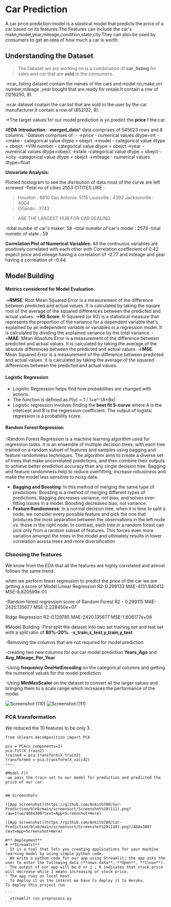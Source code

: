 
# Car Prediction

A car price prediction model is a stastical model that predicts the price of a car based on its features.The Features can include the car's make,model,year,mileage,condition,state,city.They can also be used by consumers to get an idea of how much a car is worth.

## Understanding the Dataset
>The Dataset we are working on is a combination of **car_listing** for sales and car that are **sold** to the consumers.

->car_listing dataset contain the names of the cars and model no,make,vin number,mileage ,year bought that are ready for resale.It contain a row of (1216250, 9).

->car dataset cnatain the car list that are sold to the user by the car manufacturer.It contain a row of (852122, 8).

->The target values for our model prediction is yo predict the **price** f the car.

#**EDA**
**Introduction:**
-**merged_data*** data comprises of 545623 rows and 8 columns.
-Dataset comprises of :-
->price - numerical values dtype=int
->make - categorical value dtype = obejct
->model - categorical value dtype = obejct
->VIN number - categorical value dtype = obejct
->year - numerical values dtype=obejct
->state -categorical value dtype = obejct
->city -categorical value dtype = obejct
->mileage - numerical values dtype=float

**Univariate Analysis:**

Plotted hostogram to see the disribution of data most of the curve are left screwed 
-Total no of cities 2553
 CITITES LIKE :
> Houston   :              8810
> San Antonio:             5115
> Louisville  :            4392
> Jacksonville :           4004    
> Orlando       :          3743               

>ARE THE LARGEST  HUB FOR CAR DEALING

-total numbe of car's maker: 58
-total numebr of car's model : 2579
-total numebr of state : 59

**Correlation Plot of Numerical Variables:**
All the contnuous variables are positively correlated with each other with Correlation coeffecient of 0.42 expect price and mleage having a correlation of -0.77 and mileage and year having a correlation of -0.44.

## Model Building

#### Metrics considered for Model Evaluation


->**RMSE**: Root Mean Squared Error is a measurement of the difference between predicted and actual values. It is calculated by taking the square root of the average of the squared differences between the predicted and actual values.
->**R2 Score**: R-Squared (or R2) is a statistical measure that represents the proportion of the variance for a dependent variable that's explained by an independent variable or variables in a regression model. It is calculated by dividing the explained variance by the total variance.
->**MAE**: Mean Absolute Error is a measurement of the difference between predicted and actual values. It is calculated by taking the average of the absolute differences between the predicted and actual values.
->**MSE**: Mean Squared Error is a measurement of the difference between predicted and actual values. It is calculated by taking the average of the squared differences between the predicted and actual values.

#### Logistic Regression
- Logistic Regression helps find how probabilities are changed with actions.
- The function is defined as P(y) = 1 / 1+e^-(A+Bx) 
- Logistic regression involves finding the **best fit S-curve** where A is the intercept and B is the regression coefficient. The output of logistic regression is a probability score.

#### Random Forest Regression
-Random Forest Regression is a machine learning algorithm used for regression tasks. It is an ensemble of multiple decision trees, with each tree trained on a random subset of features and samples using bagging and feature randomness techniques. The algorithm aims to create a diverse set of trees that make uncorrelated predictions, and then combine their outputs to achieve better prediction accuracy than any single decision tree. Bagging and feature randomness help to reduce overfitting, increase robustness and make the model less sensitive to noisy data.
- **Bagging and Boosting**: In this method of merging the same type of predictions. Boosting is a method of merging different types of predictions. Bagging decreases variance, not bias, and solves over-fitting issues in a model. Boosting decreases bias, not variance.
- **Feature Randomness**:  In a normal decision tree, when it is time to split a node, we consider every possible feature and pick the one that produces the most separation between the observations in the left node vs. those in the right node. In contrast, each tree in a random forest can pick only from a random subset of features. This forces even more variation amongst the trees in the model and ultimately results in lower correlation across trees and more diversification

### Choosing the features
We know from the EDA that all the features are highly correlated and almost follows the same trend.

when we perform linear regression to predict the price of the car we are getting a score of
Model Linear Regression	R2-0.299133	MAE-4131.940412	MSE-8.820599e-01 

-Random forest regression score of 
Random Forest	R2 - 0.299115	MAE-2420.135677	MSE-2.228450e+07

Ridge Regression R2-0.129785	MAE-2420.135677	MSE-1.606177e+08

#Model Building
-First split the dataset into two set training set and test set with a split ratio of **80%-20%**.
-**x_train,x_test,y_train,y_test**

-Removing the columns that are not required for model prediction

-creating two new columns for our car model prediction **Years_Ago** and **Avg_Mileage_Per_Year**

-Using **frequency OneHotEncoding** on the categorical columns and getting the numerical values for the model prediction

-Using **MinMaxScaler** on the dataset to convert all the larger values and bringing them to a scale range which increases the performance of the model.

![Screenshot (110)](https://github.com/Ankitb700/Car-Prediction/assets/97277845/4443a3c1-e418-4685-8874-9f4891b9f788)
![Screenshot (111)](https://github.com/Ankitb700/Car-Prediction/assets/97277845/3b884cbb-f455-4e19-b63a-0103cb439b5c)



### PCA transformation
We reduced the 10 features to be only 3.
~~~
from sklearn.decomposition import PCA

pca = PCA(n_components=3)
pca.fit(X_train2)
trained = pca.transform(X_train2)
transformed = pca.transform(X_valid2)
~~~.

#Model Fit 
-we pass the train set to our model for prediction and predicted the price of our car.


## Screenshots

![App Screenshot](https://github.com/Ankitb700/Car-Prediction/blob/main/screensort/Screenshot%20(111).png?raw=true/468x300?text=App+Screenshot+Here)

![App Screenshot](https://github.com/Ankitb700/Car-Prediction/blob/main/screensort/Screenshot%20(110).png?/468x300?text=App+Screenshot+Here)

#** Deployment**
# **Streamlit**
- It is a tool that lets you creating applications for your machine learning model by using simple python code.
- We write a python code for our app using Streamlit; the app asks the user to enter the following data (**news data**, **Open**, **Close**).
- The output of our app will be 0 or 1 ; 0 indicates that stock price will decrease while 1 means increasing of stock price.
- The app runs on local host.
- To deploy it on the internt we have to deploy it to Heroku.
To deploy this project run

```
  streamlit run preprocess.py
```

